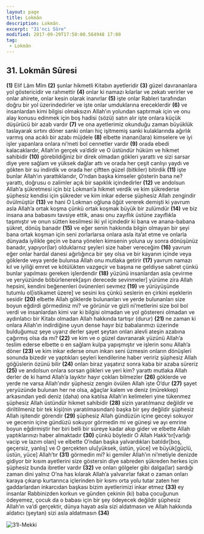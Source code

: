```yaml
---
layout: page
title: Lokmân
description: Lokmân.
excerpt: "31'nci Sûre"
modified: 2017-09-29T17:50:00.564948 17:00
tag: 
 - Lokmân
---
```


## 31. Lokmân Sûresi

**(1)** Elif Lâm Mîm
**(2)** şunlar hikmetli Kitabın ayetleridir
**(3)** güzel davrananlara yol göstericidir ve rahmettir
**(4)** onlar ki namazı kılarlar ve zekatı verirler ve onlar ahirete, onlar kesin olarak inanırlar
**(5)** işte onlar Rableri tarafından doğru bir yol üzerindedirler ve işte onlar umduklarına ereceklerdir
**(6)** ve insanlardan kimi bilgisi olmaksızın Allah’ın yolundan saptırmak için ve onu alay konusu edinmek için boş hadisi (sözü) satın alır işte onlara küçük düşürücü bir azab vardır 
**(7)** ve ona ayetlerimiz okunduğu zaman büyüklük taslayarak sırtını döner sanki onları hiç işitmemiş sanki kulaklarında ağırlık varmış ona acıklı bir azabı müjdele 
**(8)** elbette inanan(lara) kimselere ve iyi işler yapanlara onlara ni’meti bol cennetler vardır 
**(9)** orada ebedi kalacaklardır, Allah’ın gerçek va’didir ve O üstündür hüküm ve hikmet sahibidir
**(10)** görebildiğiniz bir direk olmadan gökleri yarattı ve sizi sarsar diye yere sağlam ve yüksek dağlar attı ve orada her çeşit canlıyı yaydı ve gökten bir su indirdik ve orada her çiftten güzel (bitkiler) bitirdik 
**(11)** işte bunlar Allah’ın yarattıklarıdır, O’ndan başka kimseler gösterin bana ne? yarattı, doğrusu o zalimler açık bir sapıklık içindedirler
**(12)** ve andolsun Allah’a şükretmesi için biz Lokman’a hikmet verdik ve kim şükrederse şüphesiz kendisi için şükreder ve kim inkar ederse şüphesiz Allah zengindir övülmüştür
**(13)** ve hani O Lokman oğluna öğüt vererek demişti ki yavrum asla Allah’a ortak koşma çünkü ortak koşmak büyük bir zulümdür
**(14)** ve biz insana ana babasını tavsiye ettik, anası onu zayıflık üstüne zayıflıkla taşımıştır ve onun sütten kesilmesi iki yıl içindedir ki bana ve anana-babana şükret, dönüş banadır
**(15)** ve eğer senin hakkında bilgin olmayan bir şeyi bana ortak koşman için seni zorlarlarsa onlara asla ita’at etme ve onlarla dünyada iyilikle geçin ve bana yönelen kimsenin yoluna uy sonra dönüşünüz banadır, yapıyor(lar) olduklarnız şeyleri size haber vereceğim 
**(16)** yavrum eğer onlar hardal danesi ağırlığınca bir şey olsa ve bir kayanın içinde veya göklerde veya yerde bulunsa Allah onu mutlaka getirir
**(17)** yavrum namazı kıl ve iyiliği emret ve kötülükten vazgeçir ve başına ne geldiyse sabret çünkü bunlar yapılması gereken işlerdendir
**(18)** yüzünü insanlardan asla çevirme ve yeryüzünde böbürlenerek[aşırı derecede sevinmeler] yürüme zira Allah hepsini, kendini beğenenleri övünenleri sevmez
**(19)** ve yürüyüşünde tutumlu ol[istikamet üzere] ve sesini kıs çünkü seslerin en çirkini eşeklerin sesidir 
**(20)** elbette Allah göklerde bulunanları ve yerde bulunanları size boyun eğdirdi görmediniz mi? ve görünür ve gizli ni’metlerini size bol bol verdi ve insanlardan kimi var ki bilgisi olmadan ve yol göstereni olmadan ve aydınlatıcı bir Kitabı olmadan Allah hakkında tartışır (durur) 
**(21)** ne zaman ki onlara Allah’ın indirdiğine uyun dense hayır biz babalarımızı üzerinde bulduğumuz şeye uyarız derler şayet şeytan onları alevli ateşin azabına çağırmış olsa da mı? 
**(22)** ve kim ve o güzel davranarak yüzünü Allah’a teslim ederse elbette o en sağlam kulpa yapışmıştır ve işlerin sonu Allah’a döner 
**(23)** ve kim inkar ederse onun inkarı seni üzmesin onların dönüşleri sonunda bizedir ve yaptıkları şeyleri kendilerine haber veririz şüphesiz Allah göğüslerin özünü bilir
**(24)** onları biraz yaşatırız sonra kaba bir azaba süreriz
**(25)** ve andolsun onlara sorsan gökleri ve yeri kim? yarattı mutlaka Allah derler de ki hamd Allah’a layıktır hayır çokları bilmezler
**(26)** göklerde ve yerde ne varsa Allah’ındır şüphesiz zengin övülen Allah işte O’dur
**(27)** şayet yeryüzünde bulunan her ne olsa, ağaçlar kalem ve deniz (mürekkep) arkasından yedi deniz (daha) ona katılsa Allah’ın kelimeleri yine tükenmez şüphesiz Allah üstündür hikmet sahibidir
**(28)** sizin yaratılmanız değildir ve diriltilmeniz bir tek kişi(nin yaratılmasından) başka bir şey değildir şüphesiz Allah işitendir görendir
**(29)** şüphesiz Allah gündüzün içine geceyi sokuyor ve gecenin içine gündüzü sokuyor görmedin mi ve güneşi ve ayı emrine boyun eğdirmiştir her biri belli bir süreye kadar akıp gider ve elbette Allah yaptıklarınızı haber almaktadır
**(30)** çünkü böyledir O Allah Hakk'tır[varlığı vacip ve lazım olan] ve elbette O’ndan başka yalvardıkları batıldır[boş, geçersiz, yanlış] ve O gerçekten ulu[yüksek, üstün, yüce] ve büyük[güçlü, üstün, yüce] Allah’tır
**(31)** görmedin mi? ki gemiler Allah’ın ni’metiyle denizde gidiyor bir kısım ayetlerini size göstersin diye sabreden şükreden herkes için şüphesiz bunda ibretler vardır 
**(32)** ve onları gölgeler gibi dalga(lar) sardığı zaman dini yalnız O’na has kılarak Allah’a yalvarırlar fakat o zaman onları karaya çıkarıp kurtarınca içlerinden bir kısmı orta yolu tutar zaten her gaddarlardan inkarcıdan başkası bizim ayetlerimizi inkar etmez
**(33)** ey insanlar Rabbinizden korkun ve günden çekinin (ki) baba çocuğunun ödeyemez, çocuk da o babası için bir şey ödeyecek değildir şüphesiz Allah’ın va’di gerçektir, dünya hayatı asla sizi aldatmasın ve Allah hakkında aldatıcı (şeytan) sizi asla aldatmasın
**(34)**

![31l-Mekki]({{site.url}}/images/ayrac-muhur.png)
